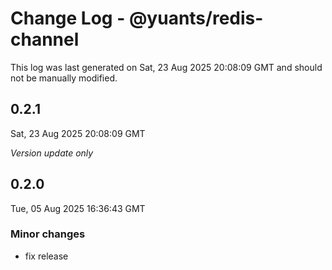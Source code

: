 # Change Log - @yuants/redis-channel

This log was last generated on Sat, 23 Aug 2025 20:08:09 GMT and should not be manually modified.

## 0.2.1
Sat, 23 Aug 2025 20:08:09 GMT

_Version update only_

## 0.2.0
Tue, 05 Aug 2025 16:36:43 GMT

### Minor changes

- fix release

